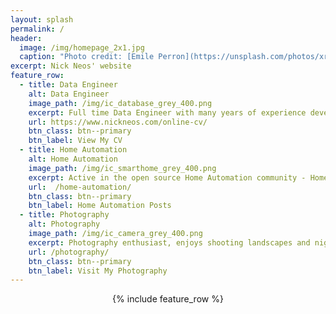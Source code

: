 ```yaml
---
layout: splash
permalink: /
header:
  image: /img/homepage_2x1.jpg
  caption: "Photo credit: [Emile Perron](https://unsplash.com/photos/xrVDYZRGdw4)"
excerpt: Nick Neos' website
feature_row:
  - title: Data Engineer
    alt: Data Engineer
    image_path: /img/ic_database_grey_400.png
    excerpt: Full time Data Engineer with many years of experience developing in Microsoft SQL Server, DB2 and Netezza
    url: https://www.nickneos.com/online-cv/
    btn_class: btn--primary
    btn_label: View My CV
  - title: Home Automation
    alt: Home Automation
    image_path: /img/ic_smarthome_grey_400.png
    excerpt: Active in the open source Home Automation community - Home Assistant - check out my projects and posts to do with Home Assistant.
    url:  /home-automation/
    btn_class: btn--primary
    btn_label: Home Automation Posts
  - title: Photography
    alt: Photography
    image_path: /img/ic_camera_grey_400.png
    excerpt: Photography enthusiast, enjoys shooting landscapes and night photography but always learning other styles
    url: /photography/
    btn_class: btn--primary
    btn_label: Visit My Photography
---
```

<div style="text-align: center">
    {% include feature_row %}
</div>
